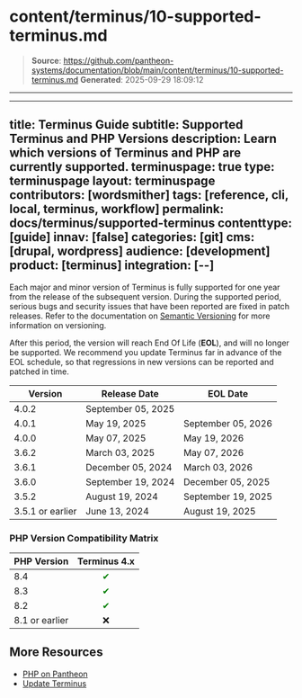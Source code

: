 # content/terminus/10-supported-terminus.md

> **Source**: https://github.com/pantheon-systems/documentation/blob/main/content/terminus/10-supported-terminus.md
> **Generated**: 2025-09-29 18:09:12

---

---
title: Terminus Guide
subtitle: Supported Terminus and PHP Versions
description: Learn which versions of Terminus and PHP are currently supported.
terminuspage: true
type: terminuspage
layout: terminuspage
contributors: [wordsmither]
tags: [reference, cli, local, terminus, workflow]
permalink: docs/terminus/supported-terminus
contenttype: [guide]
innav: [false]
categories: [git]
cms: [drupal, wordpress]
audience: [development]
product: [terminus]
integration: [--]
---

Each major and minor version of Terminus is fully supported for one year from the release of the subsequent version. During the supported period, serious bugs and security issues that have been reported are fixed in patch releases. Refer to the documentation on [Semantic Versioning](https://semver.org/) for more information on versioning.

After this period, the version will reach End Of Life (**EOL**), and will no longer be supported. We recommend you update Terminus far in advance of the EOL schedule, so that regressions in new versions can be reported and patched in time.

| Version          | Release Date       | EOL Date           |
|------------------|--------------------|--------------------|
| 4.0.2            | September 05, 2025 |                    |
| 4.0.1            | May 19, 2025       | September 05, 2026 |
| 4.0.0            | May 07, 2025       | May 19, 2026       |
| 3.6.2            | March 03, 2025     | May 07, 2026       |
| 3.6.1            | December 05, 2024  | March 03, 2026     |
| 3.6.0            | September 19, 2024 | December 05, 2025  |
| 3.5.2            | August 19, 2024    | September 19, 2025 |
| 3.5.1 or earlier | June 13, 2024      | August 19, 2025    |


### PHP Version Compatibility Matrix

| PHP Version |            Terminus 4.x            |
| ---------- |:----------------------------------:|
| 8.4 | <span style="color:green">✔</span> |
| 8.3 | <span style="color:green">✔</span> |
| 8.2 | <span style="color:green">✔</span> |
| 8.1 or earlier |                 ❌                  |

## More Resources

- [PHP on Pantheon](/guides/php)
- [Update Terminus](/terminus/updates)
